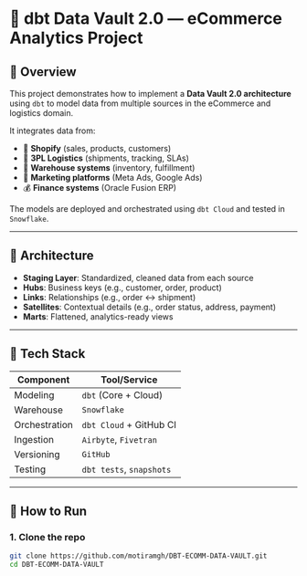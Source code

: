 # 🧱 dbt Data Vault 2.0 — eCommerce Analytics Project

## 🧭 Overview

This project demonstrates how to implement a **Data Vault 2.0 architecture** using `dbt` to model data from multiple sources in the eCommerce and logistics domain.

It integrates data from:
- 🛒 **Shopify** (sales, products, customers)
- 🚚 **3PL Logistics** (shipments, tracking, SLAs)
- 🏢 **Warehouse systems** (inventory, fulfillment)
- 📢 **Marketing platforms** (Meta Ads, Google Ads)
- 💰 **Finance systems** (Oracle Fusion ERP)

The models are deployed and orchestrated using `dbt Cloud` and tested in `Snowflake`.

---

## 🧱 Architecture

- **Staging Layer**: Standardized, cleaned data from each source
- **Hubs**: Business keys (e.g., customer, order, product)
- **Links**: Relationships (e.g., order ↔ shipment)
- **Satellites**: Contextual details (e.g., order status, address, payment)
- **Marts**: Flattened, analytics-ready views

---

## 🧰 Tech Stack

| Component     | Tool/Service             |
|---------------|--------------------------|
| Modeling      | `dbt` (Core + Cloud)     |
| Warehouse     | `Snowflake`              |
| Orchestration | `dbt Cloud` + GitHub CI  |
| Ingestion     | `Airbyte`, `Fivetran`    |
| Versioning    | `GitHub`                 |
| Testing       | `dbt tests`, `snapshots` |

---

## 🚀 How to Run

### 1. Clone the repo
```bash
git clone https://github.com/motiramgh/DBT-ECOMM-DATA-VAULT.git
cd DBT-ECOMM-DATA-VAULT